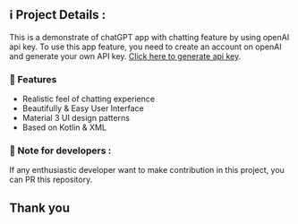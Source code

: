 ## ℹ️ Project Details :
This is a demonstrate of chatGPT app with chatting feature by using openAI api key.
To use this app feature, you need to create an account on openAI and generate your own API key.
<a href="https://platform.openai.com/account/api-keys">Click here to generate api key</a>. 

### 🔖 Features
- Realistic feel of chatting experience
- Beautifully & Easy User Interface
- Material 3 UI design patterns
- Based on Kotlin & XML


### 🔖 Note for developers :
If any enthusiastic developer want to make contribution in this project, you can PR this repository.

## Thank you
